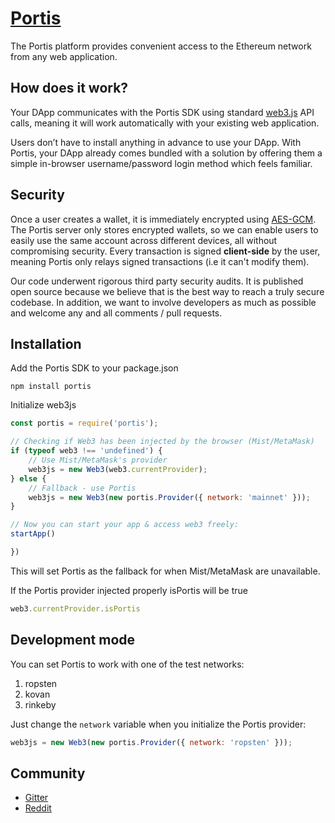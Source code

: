 # [Portis](https://portis.io)

The Portis platform provides convenient access to the Ethereum network from any web application.

## How does it work?

Your DApp communicates with the Portis SDK using standard [web3.js](https://github.com/ethereum/web3.js/) API calls, meaning it will work automatically with your existing web application.

Users don’t have to install anything in advance to use your DApp. With Portis, your DApp already comes bundled with a solution by offering them a simple in-browser username/password login method which feels familiar.

## Security
Once a user creates a wallet, it is immediately encrypted using [AES-GCM](https://en.wikipedia.org/wiki/Galois/Counter_Mode). The Portis server only stores encrypted wallets, so we can enable users to easily use the same account across different devices, all without compromising security. Every transaction is signed **client-side** by the user, meaning Portis only relays signed transactions (i.e it can't modify them).

Our code underwent rigorous third party security audits. It is published open source because we believe that is the best way to reach a truly secure codebase. In addition, we want to involve developers as much as possible and welcome any and all comments / pull requests.

## Installation

Add the Portis SDK to your package.json

    npm install portis

Initialize web3js

```js
const portis = require('portis');

// Checking if Web3 has been injected by the browser (Mist/MetaMask)
if (typeof web3 !== 'undefined') {
    // Use Mist/MetaMask's provider
    web3js = new Web3(web3.currentProvider);
} else {
    // Fallback - use Portis
    web3js = new Web3(new portis.Provider({ network: 'mainnet' }));
}

// Now you can start your app & access web3 freely:
startApp()

})
```

This will set Portis as the fallback for when Mist/MetaMask are unavailable.


If the Portis provider injected properly isPortis will be true

```js
web3.currentProvider.isPortis
```

## Development mode
You can set Portis to work with one of the test networks:
1. ropsten
1. kovan
1. rinkeby

Just change the `network` variable when you initialize the Portis provider:
```js
web3js = new Web3(new portis.Provider({ network: 'ropsten' }));
```

## Community

* [Gitter](https://gitter.im/portis-project/Lobby)
* [Reddit](https://www.reddit.com/r/portis)
